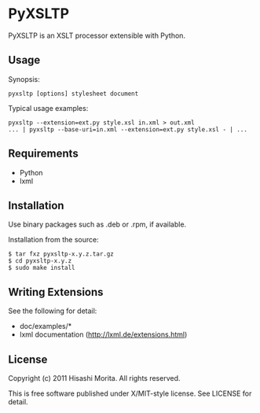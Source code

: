PyXSLTP
=======
PyXSLTP is an XSLT processor extensible with Python.

Usage
-----
Synopsis:

    pyxsltp [options] stylesheet document

Typical usage examples:

    pyxsltp --extension=ext.py style.xsl in.xml > out.xml
    ... | pyxsltp --base-uri=in.xml --extension=ext.py style.xsl - | ...

Requirements
------------
  * Python
  * lxml

Installation
------------
Use binary packages such as .deb or .rpm, if available.

Installation from the source:

    $ tar fxz pyxsltp-x.y.z.tar.gz
    $ cd pyxsltp-x.y.z
    $ sudo make install

Writing Extensions
------------------
See the following for detail:

  * doc/examples/*
  * lxml documentation (<http://lxml.de/extensions.html>)

License
-------
Copyright (c) 2011 Hisashi Morita.
All rights reserved.

This is free software published under X/MIT-style license.
See LICENSE for detail.
